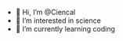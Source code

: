 - 👋 Hi, I’m @Ciencal
- 👀 I’m interested in science
- 🌱 I’m currently learning coding

<!---
Ciencal/Ciencal is a ✨ special ✨ repository because its `README.md` (this file) appears on your GitHub profile.
You can click the Preview link to take a look at your changes.
--->
